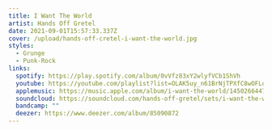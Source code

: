 ```yaml
---
title: I Want The World
artist: Hands Off Gretel
date: 2021-09-01T15:57:33.337Z
cover: /upload/hands-off-cretel-i-want-the-world.jpg
styles:
  - Grunge
  - Punk-Rock
links:
  spotify: https://play.spotify.com/album/0vVfz83xY2wlyfVCb1ShVh
  youtube: https://youtube.com/playlist?list=OLAK5uy_n61BrNjTPXfC8wOFLq9GL_9NMcSWIdAos
  applemusic: https://music.apple.com/album/i-want-the-world/1450266447
  soundcloud: https://soundcloud.com/hands-off-gretel/sets/i-want-the-world-2
  bandcamp: ""
  deezer: https://www.deezer.com/album/85090872
---
```

